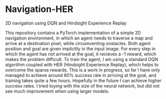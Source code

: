 # Navigation-HER
2D navigation using DQN and Hindsight Experience Replay

This repository contains a PyTorch implementation of a simple 2D navigation environment, in which an agent needs to traverse a map and arrive at a destination pixel, while circumventing onstacles. Both agent position and goal are given implicitly in the input image.
For every step in which the agent has not arrived at the goal, it recieves a -1 reward, which makes the problem difficult. To train the agent, I am using a standard DQN algorithm coupled with HER (Hindsight Experience Replay), which helps to overcome the sparse rewards. This is a work in progress, so far I have only managed to achieve around 80% success rate in arriving at the goal, and training takes quite a few hours. Hopefully in the future I can achieve higher success rates. I tried toying with the size of the neural network, but did not see much improvement when using larger models.
